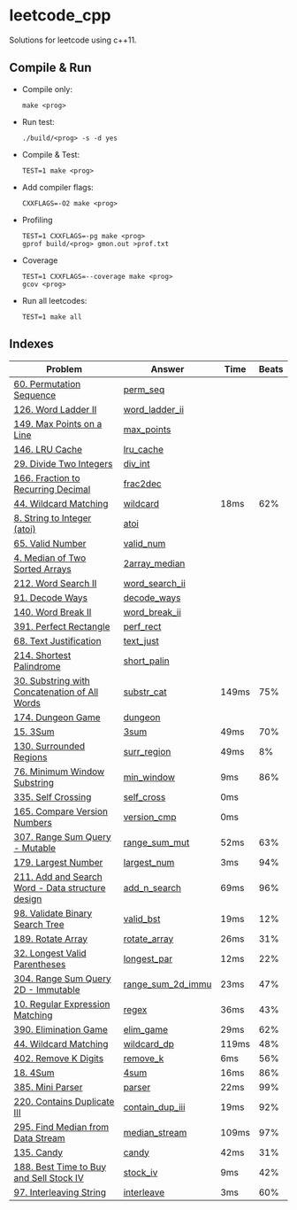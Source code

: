 # leetcode_cpp

Solutions for leetcode using c++11.

## Compile & Run

-   Compile only:

    `make <prog>`

-   Run test:

    `./build/<prog> -s -d yes`

-   Compile & Test:

    `TEST=1 make <prog>`

-   Add compiler flags:

    `CXXFLAGS=-O2 make <prog>`

-   Profiling

    ```
    TEST=1 CXXFLAGS=-pg make <prog>
    gprof build/<prog> gmon.out >prof.txt
    ```

-   Coverage

    ```
    TEST=1 CXXFLAGS=--coverage make <prog>
    gcov <prog>
    ```

-   Run all leetcodes:

    `TEST=1 make all`

## Indexes

| Problem                                                                                                                        | Answer                                           |  Time | Beats |
|--------------------------------------------------------------------------------------------------------------------------------|--------------------------------------------------|-------|-------|
| [60. Permutation Sequence](<https://leetcode.com/problems/permutation-sequence/>)                                              | [perm_seq](<src/perm_seq.cpp>)                   |       |       |
| [126. Word Ladder II](<https://leetcode.com/problems/word-ladder-ii/>)                                                         | [word_ladder_ii](<src/word_ladder_ii.cpp>)       |       |       |
| [149. Max Points on a Line](<https://leetcode.com/problems/max-points-on-a-line/>)                                             | [max_points](<src/max_points.cpp>)               |       |       |
| [146. LRU Cache](<https://leetcode.com/problems/lru-cache/>)                                                                   | [lru_cache](<src/lru_cache.cpp>)                 |       |       |
| [29. Divide Two Integers](<https://leetcode.com/problems/divide-two-integers/>)                                                | [div_int](<src/div_int.cpp>)                     |       |       |
| [166. Fraction to Recurring Decimal](<https://leetcode.com/problems/fraction-to-recurring-decimal/>)                           | [frac2dec](<src/frac2dec.cpp>)                   |       |       |
| [44. Wildcard Matching](<https://leetcode.com/problems/wildcard-matching/>)                                                    | [wildcard](<src/wildcard.cpp>)                   |  18ms |   62% |
| [8. String to Integer (atoi)](<https://leetcode.com/problems/string-to-integer-atoi/>)                                         | [atoi](<src/atoi.cpp>)                           |       |       |
| [65. Valid Number](<https://leetcode.com/problems/valid-number/>)                                                              | [valid_num](<src/valid_num.cpp>)                 |       |       |
| [4. Median of Two Sorted Arrays](<https://leetcode.com/problems/median-of-two-sorted-arrays/>)                                 | [2array_median](<src/2array_median.cpp>)         |       |       |
| [212. Word Search II](<https://leetcode.com/problems/word-search-ii/>)                                                         | [word_search_ii](<src/word_search_ii.cpp>)       |       |       |
| [91. Decode Ways](<https://leetcode.com/problems/decode-ways/>)                                                                | [decode_ways](<src/decode_ways.cpp>)             |       |       |
| [140. Word Break II](<https://leetcode.com/problems/word-break-ii/>)                                                           | [word_break_ii](<src/word_break_ii.cpp>)         |       |       |
| [391. Perfect Rectangle](<https://leetcode.com/problems/perfect-rectangle/>)                                                   | [perf_rect](<src/perf_rect.cpp>)                 |       |       |
| [68. Text Justification](<https://leetcode.com/problems/text-justification/>)                                                  | [text_just](<src/text_just.cpp>)                 |       |       |
| [214. Shortest Palindrome](<https://leetcode.com/problems/shortest-palindrome/>)                                               | [short_palin](<src/short_palin.cpp>)             |       |       |
| [30. Substring with Concatenation of All Words](<https://leetcode.com/problems/substring-with-concatenation-of-all-words/>)    | [substr_cat](<src/substr_cat.cpp>)               | 149ms |   75% |
| [174. Dungeon Game](<https://leetcode.com/problems/dungeon-game/>)                                                             | [dungeon](<src/dungeon.cpp>)                     |       |       |
| [15. 3Sum](<https://leetcode.com/problems/3sum/>)                                                                              | [3sum](<src/3sum.cpp>)                           |  49ms |   70% |
| [130. Surrounded Regions](<https://leetcode.com/problems/surrounded-regions/>)                                                 | [surr_region](<src/surr_region.cpp>)             |  49ms |    8% |
| [76. Minimum Window Substring](<https://leetcode.com/problems/minimum-window-substring/>)                                      | [min_window](<src/min_window.cpp>)               |   9ms |   86% |
| [335. Self Crossing](<https://leetcode.com/problems/self-crossing/>)                                                           | [self_cross](<src/self_cross.cpp>)               |   0ms |       |
| [165. Compare Version Numbers](<https://leetcode.com/problems/compare-version-numbers/>)                                       | [version_cmp](<src/version_cmp.cpp>)             |   0ms |       |
| [307. Range Sum Query - Mutable](<https://leetcode.com/problems/range-sum-query-mutable/>)                                     | [range_sum_mut](<src/range_sum_mut.cpp>)         |  52ms |   63% |
| [179. Largest Number](<https://leetcode.com/problems/largest-number/>)                                                         | [largest_num](<src/largest_num.cpp>)             |   3ms |   94% |
| [211. Add and Search Word - Data structure design](<https://leetcode.com/problems/add-and-search-word-data-structure-design/>) | [add_n_search](<src/add_n_search.cpp>)           |  69ms |   96% |
| [98. Validate Binary Search Tree](<https://leetcode.com/problems/validate-binary-search-tree/>)                                | [valid_bst](<src/valid_bst.cpp>)                 |  19ms |   12% |
| [189. Rotate Array](<https://leetcode.com/problems/rotate-array/>)                                                             | [rotate_array](<src/rotate_array.cpp>)           |  26ms |   31% |
| [32. Longest Valid Parentheses](<https://leetcode.com/problems/longest-valid-parentheses/>)                                    | [longest_par](<src/longest_par.cpp>)             |  12ms |   22% |
| [304. Range Sum Query 2D - Immutable](<https://leetcode.com/problems/range-sum-query-2d-immutable/>)                           | [range_sum_2d_immu](<src/range_sum_2d_immu.cpp>) |  23ms |   47% |
| [10. Regular Expression Matching](<https://leetcode.com/problems/regular-expression-matching/>)                                | [regex](<src/regex.cpp>)                         |  36ms |   43% |
| [390. Elimination Game](<https://leetcode.com/problems/elimination-game/>)                                                     | [elim_game](<src/elim_game.cpp>)                 |  29ms |   62% |
| [44. Wildcard Matching](<https://leetcode.com/problems/wildcard-matching/>)                                                    | [wildcard_dp](<src/wildcard_dp.cpp>)             | 119ms |   48% |
| [402. Remove K Digits](<https://leetcode.com/problems/remove-k-digits/>)                                                       | [remove_k](<src/remove_k.cpp>)                   |   6ms |   56% |
| [18. 4Sum](<https://leetcode.com/problems/4sum/>)                                                                              | [4sum](<src/4sum.cpp>)                           |  16ms |   86% |
| [385. Mini Parser](<https://leetcode.com/problems/mini-parser/>)                                                               | [parser](<src/parser.cpp>)                       |  22ms |   99% |
| [220. Contains Duplicate III](<https://leetcode.com/problems/contains-duplicate-iii/>)                                         | [contain_dup_iii](<src/contain_dup_iii.cpp>)     |  19ms |   92% |
| [295. Find Median from Data Stream](<https://leetcode.com/problems/find-median-from-data-stream/>)                             | [median_stream](<src/median_stream.cpp>)         | 109ms |   97% |
| [135. Candy](<https://leetcode.com/problems/candy/>)                                                                           | [candy](<src/candy.cpp>)                         |  42ms |   31% |
| [188. Best Time to Buy and Sell Stock IV](<https://leetcode.com/problems/best-time-to-buy-and-sell-stock-iv/>)                 | [stock_iv](<src/stock_iv.cpp>)                   |   9ms |   42% |
| [97. Interleaving String](<https://leetcode.com/problems/interleaving-string/>)                                                | [interleave](<src/interleave.cpp>)               |   3ms |   60% |

